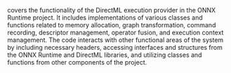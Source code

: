 covers the functionality of the DirectML execution provider in the ONNX Runtime project. It includes implementations of various classes and functions related to memory allocation, graph transformation, command recording, descriptor management, operator fusion, and execution context management. The code interacts with other functional areas of the system by including necessary headers, accessing interfaces and structures from the ONNX Runtime and DirectML libraries, and utilizing classes and functions from other components of the project.
